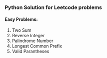 ### Python Solution for Leetcode problems

#### Easy Problems:

1. Two Sum
2. Reverse Integer
3. Palindrome Number
4. Longest Common Prefix
5. Valid Parantheses

